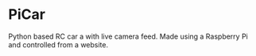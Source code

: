 # PiCar
Python based RC car a with live camera feed. Made using a Raspberry Pi and controlled from a website.

